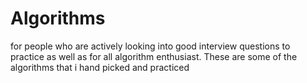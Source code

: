 # Algorithms

for people who are actively looking into good interview questions to practice as well as for all algorithm enthusiast.
These are some of the algorithms that i hand picked and practiced
